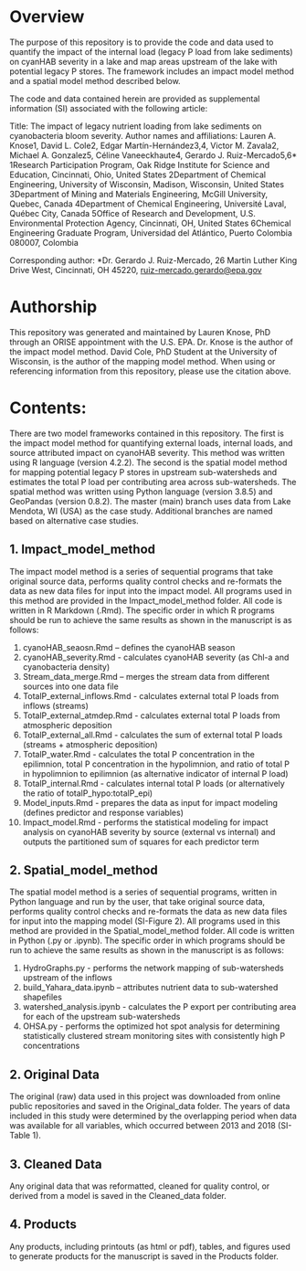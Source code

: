 # Overview
The purpose of this repository is to provide the code and data used to quantify the impact of the internal load (legacy P load from lake sediments) on cyanHAB severity in a lake and map areas upstream of the lake with potential legacy P stores. The framework includes an impact model method and a spatial model method described below. 

The code and data contained herein are provided as supplemental information (SI) associated with the following article: 

Title: The impact of legacy nutrient loading from lake sediments on cyanobacteria bloom severity. 
Author names and affiliations: Lauren A. Knose1, David L. Cole2, Edgar Martín-Hernández3,4, Victor M. Zavala2, Michael A. Gonzalez5, Céline Vaneeckhaute4, Gerardo J. Ruiz-Mercado5,6* 
1Research Participation Program, Oak Ridge Institute for Science and Education, Cincinnati, Ohio, United States
2Department of Chemical Engineering, University of Wisconsin, Madison, Wisconsin, United States
3Department of Mining and Materials Engineering, McGill University, Quebec, Canada
4Department of Chemical Engineering, Université Laval, Québec City, Canada 
5Office of Research and Development, U.S. Environmental Protection Agency, Cincinnati, OH, United States 
6Chemical Engineering Graduate Program, Universidad del Atlántico, Puerto Colombia 080007, Colombia

Corresponding author: *Dr. Gerardo J. Ruiz-Mercado, 26 Martin Luther King Drive West, Cincinnati, OH 45220, ruiz-mercado.gerardo@epa.gov 

# Authorship
This repository was generated and maintained by Lauren Knose, PhD through an ORISE appointment with the U.S. EPA. Dr. Knose is the author of the impact model method. David Cole, PhD Student at the University of Wisconsin, is the author of the mapping model method. When using or referencing information from this repository, please use the citation above.

# Contents:
There are two model frameworks contained in this repository. The first is the impact model method for quantifying external loads, internal loads, and source attributed impact on cyanoHAB severity. This method was written using R language (version 4.2.2). The second is the spatial model method for mapping potential legacy P stores in upstream sub-watersheds and estimates the total P load per contributing area across sub-watersheds. The spatial method was written using Python language (version 3.8.5) and GeoPandas (version 0.8.2). The master (main) branch uses data from Lake Mendota, WI (USA) as the case study. Additional branches are named based on alternative case studies.

## 1. Impact_model_method
The impact model method is a series of sequential programs that take original source data, performs quality control checks and re-formats the data as new data files for input into the impact model. All programs used in this method are provided in the Impact_model_method folder. All code is written in R Markdown (.Rmd). The specific order in which R programs should be run to achieve the same results as shown in the manuscript is as follows:
  1. cyanoHAB_seaosn.Rmd – defines the cyanoHAB season
  2. cyanoHAB_severity.Rmd - calculates cyanoHAB severity (as Chl-a and cyanobacteria density)
  3. Stream_data_merge.Rmd – merges the stream data from different sources into one data file
  4. TotalP_external_inflows.Rmd - calculates external total P loads from inflows (streams)
  5. TotalP_external_atmdep.Rmd - calculates external total P loads from atmospheric deposition
  6. TotalP_external_all.Rmd - calculates the sum of external total P loads (streams + atmospheric deposition)
  7. TotalP_water.Rmd - calculates the total P concentration in the epilimnion, total P concentration in the hypolimnion, and ratio of total P in hypolimnion to epilimnion (as alternative indicator of internal P load)
  8. TotalP_internal.Rmd - calculates internal total P loads (or alternatively the ratio of totalP_hypo:totalP_epi)
  9. Model_inputs.Rmd - prepares the data as input for impact modeling (defines predictor and response variables)
  10. Impact_model.Rmd - performs the statistical modeling for impact analysis on cyanoHAB severity by source (external vs internal) and outputs the partitioned sum of squares for each predictor term 

## 2. Spatial_model_method
The spatial model method is a series of sequential programs, written in Python language and run by the user, that take original source data, performs quality control checks and re-formats the data as new data files for input into the mapping model (SI-Figure 2). All programs used in this method are provided in the Spatial_model_method folder. All code is written in Python (.py or .ipynb). The specific order in which programs should be run to achieve the same results as shown in the manuscript is as follows:
  1. HydroGraphs.py - performs the network mapping of sub-watersheds upstream of the inflows
  2. build_Yahara_data.ipynb – attributes nutrient data to sub-watershed shapefiles
  3. watershed_analysis.ipynb - calculates the P export per contributing area for each of the upstream sub-watersheds
  4. OHSA.py - performs the optimized hot spot analysis for determining statistically clustered stream monitoring sites with consistently high P concentrations

## 2. Original Data 
The original (raw) data used in this project was downloaded from online public repositories and saved in the Original_data folder. The years of data included in this study were determined by the overlapping period when data was available for all variables, which occurred between 2013 and 2018 (SI-Table 1).  

## 3. Cleaned Data
Any original data that was reformatted, cleaned for quality control, or derived from a model is saved in the Cleaned_data folder. 

## 4. Products 
Any products, including printouts (as html or pdf), tables, and figures used to generate products for the manuscript is saved in the Products folder.
